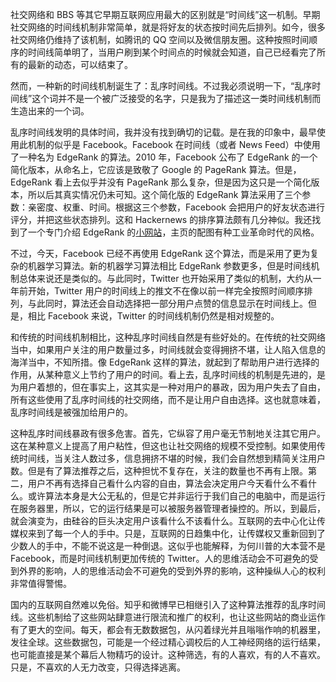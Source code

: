 社交网络和 BBS 等其它早期互联网应用最大的区别就是“时间线”这一机制。早期社交网络的时间线机制非常简单，就是将好友的状态按时间先后排列。如今，很多社交网络仍维持了该机制，如腾讯的 QQ 空间以及微信朋友圈。这种按照时间顺序的时间线简单明了，当用户刷到某个时间点的时候就会知道，自己已经看完了所有的最新的动态，可以结束了。

然而，一种新的时间线机制诞生了：乱序时间线。不过我必须说明一下，“乱序时间线”这个词并不是一个被广泛接受的名字，只是我为了描述这一类时间线机制而生造出来的一个词。

乱序时间线发明的具体时间，我并没有找到确切的记载。是在我的印象中，最早使用此机制的似乎是 Facebook。Facebook 在时间线（或者 News Feed）中使用了一种名为 EdgeRank 的算法。2010 年，Facebook 公布了 EdgeRank 的一个简化版本，从命名上，它应该是致敬了 Google 的 PageRank 算法。但是，EdgeRank 看上去似乎并没有 PageRank 那么复杂，但是因为这只是一个简化版本，所以后其真实情况仍未可知。这个简化版的 EdgeRank 算法采用了三个参数：亲密度、权重、时间。根据这三个参数，Facebook 会把用户的好友状态进行评分，并把这些状态排列。这和 Hackernews 的排序算法颇有几分神似。我还找到了一个专门介绍 EdgeRank 的<a href="http://edgerank.net/">小网站</a>，主页的配图有种工业革命时代的风格。

不过，今天，Facebook 已经不再使用 EdgeRank 这个算法，而是采用了更为复杂的机器学习算法。新的机器学习算法相比 EdgeRank 参数更多，但是时间线机制总体来说还是类似的。与此同时，Twitter 也开始采用了类似的机制，大约从一年前开始，Twitter 用户的时间线上的推文不在像以前一样完全按照时间顺序排列，与此同时，算法还会自动选择把一部分用户点赞的信息显示在时间线上。但是，相比 Facebook 来说，Twitter 的时间线机制仍然是相对规整的。

和传统的时间线机制相比，这种乱序时间线自然是有些好处的。在传统的社交网络当中，如果用户关注的用户数量过多，时间线就会变得拥挤不堪，让人陷入信息的海洋当中，不知所措。像 EdgeRank 这样的算法，就起到了帮助用户进行选择的作用，从某种意义上节约了用户的时间。看上去，乱序时间线的机制是先进的，是为用户着想的，但在事实上，这其实是一种对用户的暴政，因为用户失去了自由，所有这些使用了乱序时间线的社交网络，而不是让用户自由选择。这也就意味着，乱序时间线是被强加给用户的。

这种乱序时间线暴政有很多危害。首先，它纵容了用户毫无节制地关注其它用户。这在某种意义上提高了用户粘性，但这也让社交网络的规模不受控制。如果使用传统时间线，当关注人数过多，信息拥挤不堪的时候，我们会自然想到精简关注用户数。但是有了算法推荐之后，这种担忧不复存在，关注的数量也不再有上限。第二，用户不再有选择自己看什么内容的自由，算法会决定用户今天看什么不看什么。或许算法本身是大公无私的，但是它并非运行于我们自己的电脑中，而是运行在服务器里，所以，它的运行结果是可以被服务器管理者操控的。所以，到最后，就会演变为，由硅谷的巨头决定用户该看什么不该看什么。互联网的去中心化让传媒权来到了每一个人的手中。只是，互联网的日趋集中化，让传媒权又重新回到了少数人的手中，不能不说这是一种倒退。这似乎也能解释，为何川普的大本营不是 Facebook，而是时间线机制更加传统的 Twitter。人的思维活动会不可避免的受到外界的影响，人的思维活动会不可避免的受到外界的影响，这种操纵人心的权利非常值得警惕。

国内的互联网自然难以免俗。知乎和微博早已相继引入了这种算法推荐的乱序时间线。这些机制给了这些网站肆意进行限流和推广的权利，也让这些网站的商业运作有了更大的空间。每天，都会有无数数据包，从闪着绿光并且嗡嗡作响的机器里，发往全球。这些数据包，可能是一个经过精心调校后的人工神经网络的运行结果，也可能直接是某个幕后人物精巧的设计。这种筛选，有的人喜欢，有的人不喜欢。只是，不喜欢的人无力改变，只得选择逃离。

